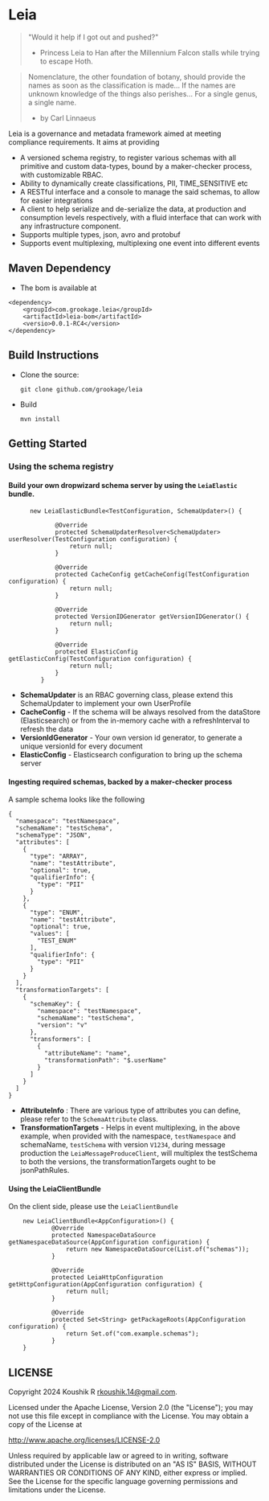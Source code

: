 # Leia

> "Would it help if I got out and pushed?"
> - Princess Leia to Han after the Millennium Falcon stalls while trying to escape Hoth.

> Nomenclature, the other foundation of botany, should provide the names as soon as the classification is made… If the
> names are unknown knowledge of the things also perishes… For a single genus, a single name.
> - by Carl Linnaeus

Leia is a governance and metadata framework aimed at meeting compliance requirements. It aims at providing

- A versioned schema registry, to register various schemas with all primitive and custom data-types, bound by a
  maker-checker process, with customizable RBAC.
- Ability to dynamically create classifications, PII, TIME_SENSITIVE etc
- A RESTful interface and a console to manage the said schemas, to allow for easier integrations
- A client to help serialize and de-serialize the data, at production and consumption levels respectively, with a fluid
  interface that can work with any infrastructure component.
- Supports multiple types, json, avro and protobuf
- Supports event multiplexing, multiplexing one event into different events

## Maven Dependency

- The bom is available at

```
<dependency>
    <groupId>com.grookage.leia</groupId>
    <artifactId>leia-bom</artifactId>
    <versio>0.0.1-RC4</version>
</dependency>
```

## Build Instructions

- Clone the source:

      git clone github.com/grookage/leia

- Build

      mvn install

## Getting Started

### Using the schema registry

#### Build your own dropwizard schema server by using the `LeiaElastic` bundle. 

```
      new LeiaElasticBundle<TestConfiguration, SchemaUpdater>() {

             @Override
             protected SchemaUpdaterResolver<SchemaUpdater> userResolver(TestConfiguration configuration) {
                 return null;
             }

             @Override
             protected CacheConfig getCacheConfig(TestConfiguration configuration) {
                 return null;
             }

             @Override
             protected VersionIDGenerator getVersionIDGenerator() {
                 return null;
             }

             @Override
             protected ElasticConfig getElasticConfig(TestConfiguration configuration) {
                 return null;
             }
         }

```
  
- **SchemaUpdater** is an RBAC governing class, please extend this SchemaUpdater to implement your own UserProfile
- **CacheConfig** - If the schema will be always resolved from the dataStore (Elasticsearch) or from the in-memory cache with a refreshInterval to refresh the data
- **VersionIdGenerator** - Your own version id generator, to generate a unique versionId for every document
- **ElasticConfig** - Elasticsearch configuration to bring up the schema server

#### Ingesting required schemas, backed by a maker-checker process

A sample schema looks like the following

```
{
  "namespace": "testNamespace",
  "schemaName": "testSchema",
  "schemaType": "JSON",
  "attributes": [
    {
      "type": "ARRAY",
      "name": "testAttribute",
      "optional": true,
      "qualifierInfo": {
        "type": "PII"
      }
    },
    {
      "type": "ENUM",
      "name": "testAttribute",
      "optional": true,
      "values": [
        "TEST_ENUM"
      ],
      "qualifierInfo": {
        "type": "PII"
      }
    }
  ],
  "transformationTargets": [
    {
      "schemaKey": {
        "namespace": "testNamespace",
        "schemaName": "testSchema",
        "version": "v"
      },
      "transformers": [
        {
          "attributeName": "name",
          "transformationPath": "$.userName"
        }
      ]
    }
  ]
}
```

- **AttributeInfo** : There are various type of attributes you can define, please refer to the `SchemaAttribute` class.
- **TransformationTargets** - Helps in event multiplexing, in the above example, when provided with the namespace, `testNamespace` and schemaName, `testSchema` with version `V1234`, during message production the `LeiaMessageProduceClient`, will multiplex the testSchema to both the versions, the transformationTargets ought to be jsonPathRules.

#### Using the LeiaClientBundle

On the client side, please use the `LeiaClientBundle`

```
    new LeiaClientBundle<AppConfiguration>() {
            @Override
            protected NamespaceDataSource getNamespaceDataSource(AppConfiguration configuration) {
                return new NamespaceDataSource(List.of("schemas"));
            }
            
            @Override
            protected LeiaHttpConfiguration getHttpConfiguration(AppConfiguration configuration) {
                return null;
            }

            @Override
            protected Set<String> getPackageRoots(AppConfiguration configuration) {
                return Set.of("com.example.schemas");
            }
    }
```

LICENSE
-------

Copyright 2024 Koushik R <rkoushik.14@gmail.com>.

Licensed under the Apache License, Version 2.0 (the "License");
you may not use this file except in compliance with the License.
You may obtain a copy of the License at

http://www.apache.org/licenses/LICENSE-2.0

Unless required by applicable law or agreed to in writing, software
distributed under the License is distributed on an "AS IS" BASIS,
WITHOUT WARRANTIES OR CONDITIONS OF ANY KIND, either express or implied.
See the License for the specific language governing permissions and
limitations under the License.
